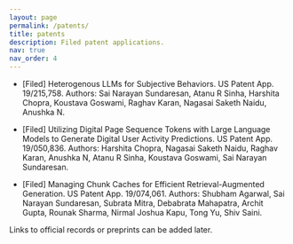 ```yaml
---
layout: page
permalink: /patents/
title: patents
description: Filed patent applications.
nav: true
nav_order: 4
---
```


- [Filed] Heterogenous LLMs for Subjective Behaviors. US Patent App. 19/215,758. Authors: Sai Narayan Sundaresan, Atanu R Sinha, Harshita Chopra, Koustava Goswami, Raghav Karan, Nagasai Saketh Naidu, Anushka N.

- [Filed] Utilizing Digital Page Sequence Tokens with Large Language Models to Generate Digital User Activity Predictions. US Patent App. 19/050,836. Authors: Harshita Chopra, Nagasai Saketh Naidu, Raghav Karan, Anushka N, Atanu R Sinha, Koustava Goswami, Sai Narayan Sundaresan.

- [Filed] Managing Chunk Caches for Efficient Retrieval-Augmented Generation. US Patent App. 19/074,061. Authors: Shubham Agarwal, Sai Narayan Sundaresan, Subrata Mitra, Debabrata Mahapatra, Archit Gupta, Rounak Sharma, Nirmal Joshua Kapu, Tong Yu, Shiv Saini.

Links to official records or preprints can be added later.


